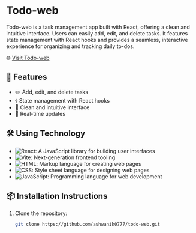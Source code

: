# Todo-web


Todo-web is a task management app built with React, offering a clean and intuitive interface. Users can easily add, edit, and delete tasks. It features state management with React hooks and provides a seamless, interactive experience for organizing and tracking daily to-dos.

🌐 [Visit Todo-web](https://ashwanik0777.github.io/todo-web/)

## 🚀 Features
- ✏️ Add, edit, and delete tasks
- 🌀 State management with React hooks
- 🧼 Clean and intuitive interface
- 🔄 Real-time updates

## 🛠️ Using Technology
- ![React](https://img.shields.io/badge/-React-61DAFB?logo=react&logoColor=white): A JavaScript library for building user interfaces
- ![Vite](https://img.shields.io/badge/-Vite-646CFF?logo=vite&logoColor=white): Next-generation frontend tooling
- ![HTML](https://img.shields.io/badge/-HTML-E34F26?logo=html5&logoColor=white): Markup language for creating web pages
- ![CSS](https://img.shields.io/badge/-CSS-1572B6?logo=css3&logoColor=white): Style sheet language for designing web pages
- ![JavaScript](https://img.shields.io/badge/-JavaScript-F7DF1E?logo=javascript&logoColor=white): Programming language for web development

## 📦 Installation Instructions
1. Clone the repository:
   ```sh
   git clone https://github.com/ashwanik0777/todo-web.git
